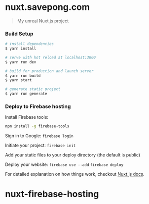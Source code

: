 # nuxt.savepong.com

> My unreal Nuxt.js project

### Build Setup

``` bash
# install dependencies
$ yarn install

# serve with hot reload at localhost:3000
$ yarn run dev

# build for production and launch server
$ yarn run build
$ yarn start

# generate static project
$ yarn run generate
```

### Deploy to Firebase hosting
Install Firebase tools:
``` bash
npm install -g firebase-tools
```

Sign in to Google:
`firebase login`

Initiate your project:
`firebase init`

Add your static files to your deploy directory (the default is public)

Deploy your website:
`firebase use --add`
`firebase deploy`

For detailed explanation on how things work, checkout [Nuxt.js docs](https://nuxtjs.org).
# nuxt-firebase-hosting
